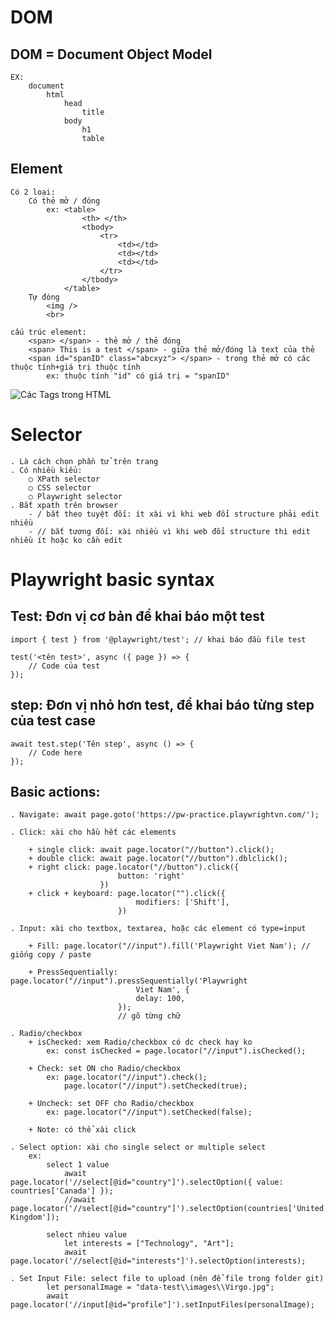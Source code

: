 # DOM

## DOM = Document Object Model
    EX: 
        document
            html
                head
                    title
                body
                    h1
                    table

## Element
    Có 2 loại:
        Có thẻ mở / đóng
            ex: <table> 
                    <th> </th>
                    <tbody> 
                        <tr>
                            <td></td>
                            <td></td>
                            <td></td>
                        </tr>
                    </tbody>
                </table>
        Tự đóng
            <img />
            <br>
    
    cấu trúc element:
        <span> </span> - thẻ mở / thẻ đóng
        <span> This is a test </span> - giữa thẻ mở/đóng là text của thẻ
        <span id="spanID" class="abcxyz"> </span> - trong thẻ mở có các thuộc tính+giá trị thuộc tính
            ex: thuộc tính "id" có giá trị = "spanID"

![Các Tags trong HTML](https://drive.google.com/file/d/1pgU5Xw6ZDLFtC4myJ6CCw6Rkdxh_t4_j/view?usp=sharing)
            
# Selector
    . Là cách chọn phần tử trên trang
    . Có nhiều kiểu:
        ○ XPath selector
        ○ CSS selector
        ○ Playwright selector
    . Bắt xpath trên browser
        - / bắt theo tuyệt đối: ít xài vì khi web đổi structure phải edit nhiều
        - // bắt tương đối: xài nhiều vì khi web đổi structure thì edit nhiều ít hoặc ko cần edit

# Playwright basic syntax

## Test: Đơn vị cơ bản để khai báo một test

    import { test } from '@playwright/test'; // khai báo đầu file test

    test('<tên test>', async ({ page }) => {
        // Code của test
    });

## step: Đơn vị nhỏ hơn test, để khai báo từng step của test case

    await test.step('Tên step', async () => {
        // Code here
    });

## Basic actions:

    . Navigate: await page.goto('https://pw-practice.playwrightvn.com/');

    . Click: xài cho hầu hết các elements

        + single click: await page.locator("//button").click();
        + double click: await page.locator("//button").dblclick();
        + right click: page.locator("//button").click({
                            button: 'right'
                        })
        + click + keyboard: page.locator("").click({
                                modifiers: ['Shift'],
                            })
    
    . Input: xài cho textbox, textarea, hoặc các element có type=input

        + Fill: page.locator("//input").fill('Playwright Viet Nam'); // giống copy / paste

        + PressSequentially: page.locator("//input").pressSequentially('Playwright
                                Viet Nam', {
                                delay: 100,
                            });
                            // gõ từng chữ
    
    . Radio/checkbox
        + isChecked: xem Radio/checkbox có dc check hay ko
            ex: const isChecked = page.locator("//input").isChecked();

        + Check: set ON cho Radio/checkbox
            ex: page.locator("//input").check();
                page.locator("//input").setChecked(true);

        + Uncheck: set OFF cho Radio/checkbox
            ex: page.locator("//input").setChecked(false);

        + Note: có thể xài click
    
    . Select option: xài cho single select or multiple select
        ex:  
            select 1 value
                await page.locator('//select[@id="country"]').selectOption({ value: countries['Canada'] });
                //await page.locator('//select[@id="country"]').selectOption(countries['United Kingdom']);

            select nhieu value
                let interests = ["Technology", "Art"];
                await page.locator('//select[@id="interests"]').selectOption(interests);
    
    . Set Input File: select file to upload (nên để file trong folder git)
            let personalImage = "data-test\\images\\Virgo.jpg";
            await page.locator('//input[@id="profile"]').setInputFiles(personalImage);

